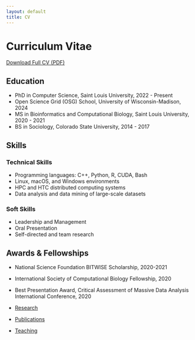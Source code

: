 ```yaml
---
layout: default
title: CV
---
```


# Curriculum Vitae

[Download Full CV (PDF)](assets/files/Gardner_CV_17March2025.pdf)

## Education
- PhD in Computer Science, Saint Louis University, 2022 - Present
- Open Science Grid (OSG) School, University of Wisconsin-Madison, 2024
- MS in Bioinformatics and Computational Biology, Saint Louis University, 2020 - 2021
- BS in Sociology, Colorado State University, 2014 - 2017

## Skills
### Technical Skills
- Programming languages: C++, Python, R, CUDA, Bash
- Linux, macOS, and Windows environments
- HPC and HTC distributed computing systems
- Data analysis and data mining of large-scale datasets

### Soft Skills
- Leadership and Management
- Oral Presentation
- Self-directed and team research

## Awards & Fellowships
- National Science Foundation BITWISE Scholarship, 2020-2021
- International Society of Computational Biology Fellowship, 2020
- Best Presentation Award, Critical Assessment of Massive Data Analysis International Conference, 2020


- [Research](research.html)
- [Publications](publications.html)
- [Teaching](teaching.html)
